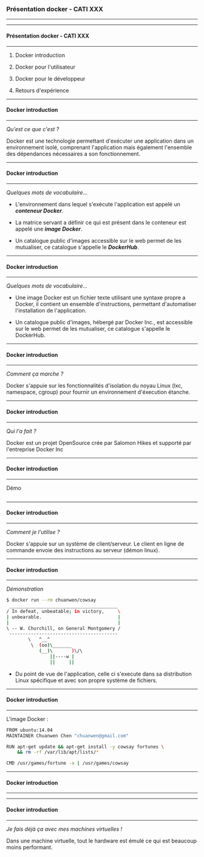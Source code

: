 <style>
.reveal pre{
        box-shadow: 0px 0px 0px;
}
</style>

### Présentation docker - CATI XXX
---------------------------

---
#### Présentation docker - CATI XXX
---------------------

1. Docker introduction

2. Docker pour l'utilisateur

3. Docker pour le développeur

4. Retours d'expérience


---
#### Docker introduction
---------------------

*Qu'est ce que c'est ?*

Docker est une technologie permettant d'exécuter une application dans un environnement isolé, comprenant l'application mais également l'ensemble des dépendances nécessaires a son fonctionnement.

---
#### Docker introduction
---------------------
*Quelques mots de vocabulaire...*

* L'environnement dans lequel s'exécute l'application est appelé un ***conteneur Docker***.

* La matrice servant a définir ce qui est présent dans le conteneur est appelé une ***image Docker***.

* Un catalogue public d'images accessible sur le web permet de les mutualiser, ce catalogue s'appelle le ***DockerHub***.

---
#### Docker introduction
---------------------
*Quelques mots de vocabulaire...*

* Une image Docker est un fichier texte utilisant une syntaxe propre a Docker, il contient un ensemble d'instructions, permettant d'automatiser l'installation de l'application.

* Un catalogue public d'images, hébergé par Docker Inc., est accessible sur le web permet de les mutualiser, ce catalogue s'appelle le DockerHub.

---
#### Docker introduction
---------------------

*Comment ça marche ?*

Docker s'appuie sur les fonctionnalités d'isolation du noyau Linux (lxc, namespace, cgroup) pour fournir un environnement d'éxecution étanche.

<!-- Parmis ces fonctionnalités citons les namespaces Linux (isolation du système de fichier, des processus, du  réseau), et les control group (limitation des resources) -->

---
#### Docker introduction
---------------------
*Qui l'a fait ?*

Docker est un projet OpenSource crée par Salomon Hikes et supporté par l'entreprise Docker Inc


---
#### Docker introduction
---------------------
Démo
``` docker run -it postgres:latest
```

---
#### Docker introduction
---------------------

*Comment je l'utilise ?*

Docker s'appuie sur un système de client/serveur.
Le client en ligne de commande envoie des instructions au serveur (démon linux).



---
#### Docker introduction
---------------------
*Démonstration*

```bash
$ docker run --rm chuanwen/cowsay
 ________________________________________ 
/ In defeat, unbeatable; in victory,     \
| unbearable.                            |
|                                        |
\ -- W. Churchill, on General Montgomery /
 ---------------------------------------- 
        \   ^__^                          
         \  (oo)\_______                  
            (__)\       )\/\              
                ||----w |                 
                ||     ||                 
```

* Du point de vue de l'application, celle ci s'execute dans sa distribution Linux spécifique et avec son propre système de fichiers.
    
---
#### Docker introduction
-------------------------

L'image Docker :

```bash
FROM ubuntu:14.04
MAINTAINER Chuanwen Chen "chuanwen@gmail.com"

RUN apt-get update && apt-get install -y cowsay fortunes \
    && rm -rf /var/lib/apt/lists/*

CMD /usr/games/fortune -a | /usr/games/cowsay
```


---
#### Docker introduction
---------------------



---
#### Docker introduction
---------------------

*Je fais déjà ça avec mes machines virtuelles !*

Dans une machine virtuelle, tout le hardware est émulé ce qui est beaucoup moins performant.



   

